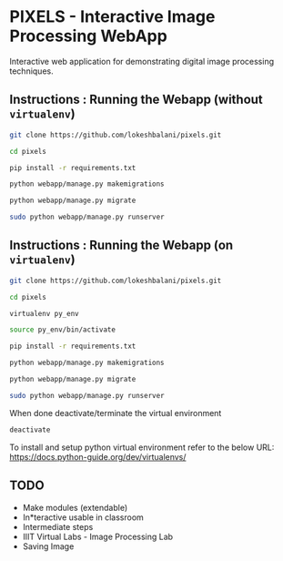 # PIXELS - Interactive Image Processing WebApp

Interactive web application for demonstrating digital image processing techniques.

## Instructions : Running the Webapp (without `virtualenv`)
```bash
git clone https://github.com/lokeshbalani/pixels.git
```

```bash
cd pixels
```

```bash
pip install -r requirements.txt
```

```bash
python webapp/manage.py makemigrations
```

```bash
python webapp/manage.py migrate
```

```bash
sudo python webapp/manage.py runserver
```

## Instructions : Running the Webapp (on `virtualenv`)
```bash
git clone https://github.com/lokeshbalani/pixels.git
```

```bash
cd pixels
```

```bash
virtualenv py_env
```

```bash
source py_env/bin/activate
```

```bash
pip install -r requirements.txt
```

```bash
python webapp/manage.py makemigrations
```

```bash
python webapp/manage.py migrate
```

```bash
sudo python webapp/manage.py runserver
```

When done deactivate/terminate the virtual environment
```bash
deactivate
```

To install and setup python virtual environment refer to the below URL:  
https://docs.python-guide.org/dev/virtualenvs/







## TODO
* Make modules (extendable)
* In*teractive usable in classroom
* Intermediate steps
* IIIT Virtual Labs - Image Processing Lab
* Saving Image